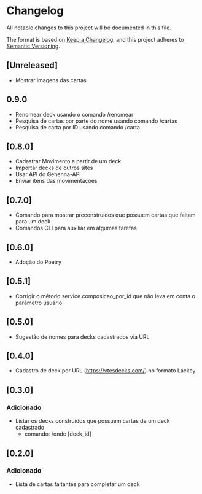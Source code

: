 # Changelog

All notable changes to this project will be documented in this file.

The format is based on [Keep a Changelog](https://keepachangelog.com/en/1.0.0/),
and this project adheres to [Semantic Versioning](https://semver.org/spec/v2.0.0.html).

## [Unreleased]

- Mostrar imagens das cartas

## 0.9.0

- Renomear deck usando o comando /renomear
- Pesquisa de cartas por parte do nome usando comando /cartas
- Pesquisa de carta por ID usando comando /carta

## [0.8.0]

- Cadastrar Movimento a partir de um deck
- Importar decks de outros sites
- Usar API do Gehenna-API
- Enviar itens das movimentações

## [0.7.0]

- Comando para mostrar preconstruídos que possuem cartas que faltam para um deck
- Comandos CLI para auxiliar em algumas tarefas

## [0.6.0]

- Adoção do Poetry

## [0.5.1]

- Corrigir o método service.composicao_por_id que não leva em conta o parâmetro usuário

## [0.5.0]

- Sugestão de nomes para decks cadastrados via URL

## [0.4.0]

- Cadastro de deck por URL (<https://vtesdecks.com/>) no formato Lackey

## [0.3.0]

### Adicionado

- Listar os decks construídos que possuem cartas de um deck cadastrado
  - comando: /onde [deck_id]

## [0.2.0]

### Adicionado

- Lista de cartas faltantes para completar um deck
